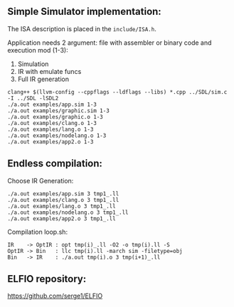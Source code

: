 ## Simple Simulator implementation:
The ISA description is placed in the `include/ISA.h`.

Application needs 2 argument: file with assembler or binary code and execution mod (1-3):
1. Simulation
2. IR with emulate funcs
3. Full IR generation
```
clang++ $(llvm-config --cppflags --ldflags --libs) *.cpp ../SDL/sim.c -I ../SDL -lSDL2
./a.out examples/app.sim 1-3
./a.out examples/graphic.sim 1-3
./a.out examples/graphic.o 1-3
./a.out examples/clang.o 1-3
./a.out examples/lang.o 1-3
./a.out examples/nodelang.o 1-3
./a.out examples/app2.o 1-3
```
## Endless compilation:
Choose IR Generation:
```
./a.out examples/app.sim 3 tmp1_.ll
./a.out examples/clang.o 3 tmp1_.ll
./a.out examples/lang.o 3 tmp1_.ll
./a.out examples/nodelang.o 3 tmp1_.ll
./a.out examples/app2.o 3 tmp1_.ll
```
Compilation loop.sh:
```
IR    -> OptIR : opt tmp(i)_.ll -O2 -o tmp(i).ll -S
OptIR -> Bin   : llc tmp(i).ll -march sim -filetype=obj
Bin   -> IR    : ./a.out tmp(i).o 3 tmp(i+1)_.ll
```
## ELFIO repository:
https://github.com/serge1/ELFIO
